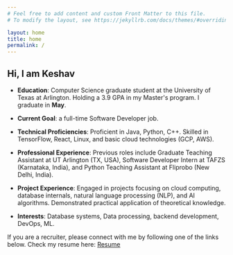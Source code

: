 ```yaml
---
# Feel free to add content and custom Front Matter to this file.
# To modify the layout, see https://jekyllrb.com/docs/themes/#overriding-theme-defaults

layout: home
title: home
permalink: /
---
```


## Hi, I am Keshav

<!-- I'm a Computer Science graduate student at the University of Texas at Arlington, with a strong academic background, including a 3.9 GPA in my Master's program.
I'm looking for full-time software developer roles.
My technical skills include Java, Python, C++, React, TensorFlow, Linux, and a fundamental knowledge of cloud technologies like GCP and AWS.
My experience spans roles such as Graduate Teaching Assistant, Software Developer Intern, and Python Teaching Assistant.
I've worked on projects in cloud computing, Database Internals, NLP, and AI algorithms, demonstrating my ability to apply theoretical knowledge in practical scenarios. -->

- **Education**: Computer Science graduate student at the University of Texas at Arlington. Holding a 3.9 GPA in my Master's program. I graduate in **May**.

- **Current Goal**: a full-time Software Developer job.

- **Technical Proficiencies**: Proficient in Java, Python, C++. Skilled in TensorFlow, React, Linux, and basic cloud technologies (GCP, AWS).

- **Professional Experience**: Previous roles include Graduate Teaching Assistant at UT Arlington (TX, USA), Software Developer Intern at TAFZS (Karnataka, India), and Python Teaching Assistant at Fliprobo (New Delhi, India).

- **Project Experience**: Engaged in projects focusing on cloud computing, database internals, natural language processing (NLP), and AI algorithms. Demonstrated practical application of theoretical knowledge.

- **Interests**: Database systems, Data processing, backend development, DevOps, ML.

If you are a recruiter, please connect with me by following one of the links below.
Check my resume here: [Resume](https://drive.google.com/file/d/1E_oN87rTEH8GZbdtv-9W7mQTFEoFIom3/view?usp=sharing)
